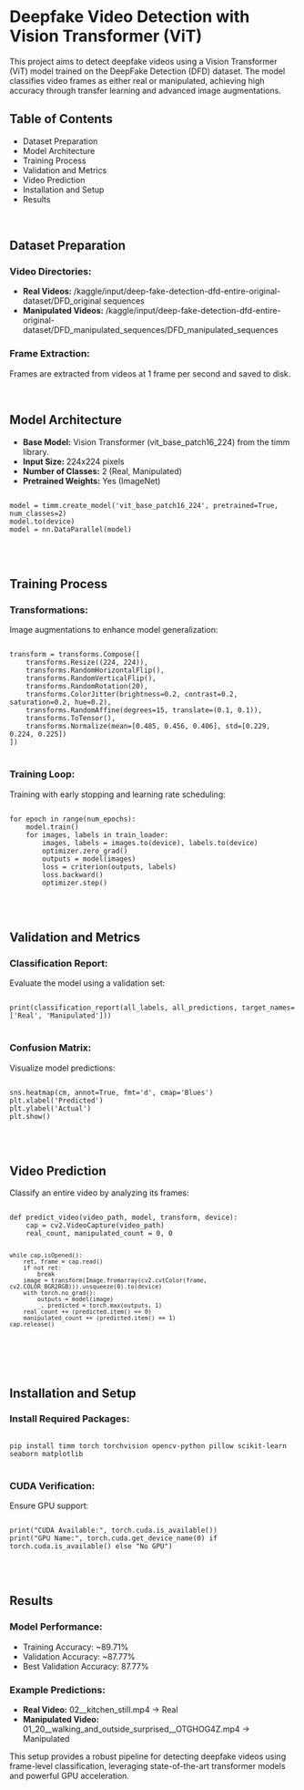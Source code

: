 <!DOCTYPE html>
<html lang="en">
<head>
    <meta charset="UTF-8">
    <meta name="viewport" content="width=device-width, initial-scale=1.0">
    <title>Deepfake Video Detection with Vision Transformer (ViT)</title>
</head>
<body>

<h1>Deepfake Video Detection with Vision Transformer (ViT)</h1>
<p>
    This project aims to detect deepfake videos using a Vision Transformer (ViT) model trained on the DeepFake Detection (DFD) dataset. The model classifies video frames as either real or manipulated, achieving high accuracy through transfer learning and advanced image augmentations.
</p>

<h2>Table of Contents</h2>
<ul>
    <li>Dataset Preparation</li>
    <li>Model Architecture</li>
    <li>Training Process</li>
    <li>Validation and Metrics</li>
    <li>Video Prediction</li>
    <li>Installation and Setup</li>
    <li>Results</li>
</ul>
<br>

<h2>Dataset Preparation</h2>
<h3>Video Directories:</h3>
<ul>
    <li><strong>Real Videos:</strong> /kaggle/input/deep-fake-detection-dfd-entire-original-dataset/DFD_original sequences</li>
    <li><strong>Manipulated Videos:</strong> /kaggle/input/deep-fake-detection-dfd-entire-original-dataset/DFD_manipulated_sequences/DFD_manipulated_sequences</li>
</ul>

<h3>Frame Extraction:</h3>
<p>Frames are extracted from videos at 1 frame per second and saved to disk.</p>
<br>

<h2>Model Architecture</h2>
<ul>
    <li><strong>Base Model:</strong> Vision Transformer (vit_base_patch16_224) from the timm library.</li>
    <li><strong>Input Size:</strong> 224x224 pixels</li>
    <li><strong>Number of Classes:</strong> 2 (Real, Manipulated)</li>
    <li><strong>Pretrained Weights:</strong> Yes (ImageNet)</li>
</ul>

<pre>
<code>
model = timm.create_model('vit_base_patch16_224', pretrained=True, num_classes=2)
model.to(device)
model = nn.DataParallel(model)
</code>
</pre>
<br>

<h2>Training Process</h2>
<h3>Transformations:</h3>
<p>Image augmentations to enhance model generalization:</p>

<pre>
<code>
transform = transforms.Compose([
    transforms.Resize((224, 224)),
    transforms.RandomHorizontalFlip(),
    transforms.RandomVerticalFlip(),
    transforms.RandomRotation(20),
    transforms.ColorJitter(brightness=0.2, contrast=0.2, saturation=0.2, hue=0.2),
    transforms.RandomAffine(degrees=15, translate=(0.1, 0.1)),
    transforms.ToTensor(),
    transforms.Normalize(mean=[0.485, 0.456, 0.406], std=[0.229, 0.224, 0.225])
])
</code>
</pre>

<h3>Training Loop:</h3>
<p>Training with early stopping and learning rate scheduling:</p>
<pre>
<code>
for epoch in range(num_epochs):
    model.train()
    for images, labels in train_loader:
        images, labels = images.to(device), labels.to(device)
        optimizer.zero_grad()
        outputs = model(images)
        loss = criterion(outputs, labels)
        loss.backward()
        optimizer.step()
</code>
</pre>
<br>

<h2>Validation and Metrics</h2>
<h3>Classification Report:</h3>
<p>Evaluate the model using a validation set:</p>
<pre>
<code>
print(classification_report(all_labels, all_predictions, target_names=['Real', 'Manipulated']))
</code>
</pre>

<h3>Confusion Matrix:</h3>
<p>Visualize model predictions:</p>
<pre>
<code>
sns.heatmap(cm, annot=True, fmt='d', cmap='Blues')
plt.xlabel('Predicted')
plt.ylabel('Actual')
plt.show()
</code>
</pre>
<br>

<h2>Video Prediction</h2>
<p>Classify an entire video by analyzing its frames:</p>
<pre>
<code>
def predict_video(video_path, model, transform, device):
    cap = cv2.VideoCapture(video_path)
    real_count, manipulated_count = 0, 0

    while cap.isOpened():
        ret, frame = cap.read()
        if not ret:
            break
        image = transform(Image.fromarray(cv2.cvtColor(frame, cv2.COLOR_BGR2RGB))).unsqueeze(0).to(device)
        with torch.no_grad():
            outputs = model(image)
            _, predicted = torch.max(outputs, 1)
        real_count += (predicted.item() == 0)
        manipulated_count += (predicted.item() == 1)
    cap.release()
</code>
</pre>
<br>

<h2>Installation and Setup</h2>
<h3>Install Required Packages:</h3>
<pre>
<code>
pip install timm torch torchvision opencv-python pillow scikit-learn seaborn matplotlib
</code>
</pre>

<h3>CUDA Verification:</h3>
<p>Ensure GPU support:</p>
<pre>
<code>
print("CUDA Available:", torch.cuda.is_available())
print("GPU Name:", torch.cuda.get_device_name(0) if torch.cuda.is_available() else "No GPU")
</code>
</pre>
<br>

<h2>Results</h2>
<h3>Model Performance:</h3>
<ul>
    <li>Training Accuracy: ~89.71%</li>
    <li>Validation Accuracy: ~87.77%</li>
    <li>Best Validation Accuracy: 87.77%</li>
</ul>

<h3>Example Predictions:</h3>
<ul>
    <li><strong>Real Video:</strong> 02__kitchen_still.mp4 → Real</li>
    <li><strong>Manipulated Video:</strong> 01_20__walking_and_outside_surprised__OTGHOG4Z.mp4 → Manipulated</li>
</ul>

<p>This setup provides a robust pipeline for detecting deepfake videos using frame-level classification, leveraging state-of-the-art transformer models and powerful GPU acceleration.</p>

</body>
</html>
